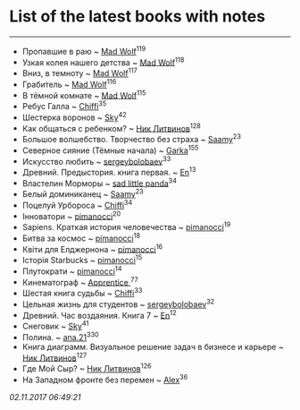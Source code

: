 # List of the latest books with notes
---

* Пропавшие в раю ~ [Mad Wolf](users/947/94738840-vkontakte)<sup>119</sup>
* Узкая колея нашего детства ~ [Mad Wolf](users/947/94738840-vkontakte)<sup>118</sup>
* Вниз, в темноту ~ [Mad Wolf](users/947/94738840-vkontakte)<sup>117</sup>
* Грабитель ~ [Mad Wolf](users/947/94738840-vkontakte)<sup>116</sup>
* В тёмной комнате ~ [Mad Wolf](users/947/94738840-vkontakte)<sup>115</sup>
* Ребус Галла ~ [Chiffi](users/105/105831994080785626680-google)<sup>35</sup>
* Шестерка воронов ~ [Sky](users/118/118049897850017649660-google)<sup>42</sup>
* Как общаться с ребенком? ~ [Ник Литвинов](users/241/241974816-vkontakte)<sup>128</sup>
* Большое волшебство. Творчество без страха ~ [Saamy](users/115/115226508-vkontakte)<sup>23</sup>
* Северное сияние (Тёмные начала) ~ [Garka](users/115/115753719718250012620-google)<sup>155</sup>
* Искусство любить ~ [sergeybolobaev](users/379/37918255-vkontakte)<sup>33</sup>
* Древний. Предыстория. книга первая. ~ [En](users/333/333646551-vkontakte)<sup>13</sup>
* Властелин Морморы ~ [sad little panda](users/188/1882525281990290-facebook)<sup>34</sup>
* Белый доминиканец ~ [Saamy](users/115/115226508-vkontakte)<sup>23</sup>
* Поцелуй Урбороса ~ [Chiffi](users/105/105831994080785626680-google)<sup>34</sup>
* Інноватори ~ [pimanocci](users/117/117124011531379579265-google)<sup>20</sup>
* Sapiens. Краткая история человечества ~ [pimanocci](users/117/117124011531379579265-google)<sup>19</sup>
* Битва за космос ~ [pimanocci](users/117/117124011531379579265-google)<sup>18</sup>
* Квіти для Елджернона ~ [pimanocci](users/117/117124011531379579265-google)<sup>16</sup>
* Історія Starbucks ~ [pimanocci](users/117/117124011531379579265-google)<sup>15</sup>
* Плутократи ~ [pimanocci](users/117/117124011531379579265-google)<sup>14</sup>
* Кинематограф ~ [Apprentice ](users/528/52821952-vkontakte)<sup>77</sup>
* Шестая книга судьбы ~ [Chiffi](users/105/105831994080785626680-google)<sup>33</sup>
* Цельная жизнь для студентов ~ [sergeybolobaev](users/379/37918255-vkontakte)<sup>32</sup>
* Древний. Час воздаяния. Книга 7 ~ [En](users/333/333646551-vkontakte)<sup>12</sup>
* Снеговик ~ [Sky](users/118/118049897850017649660-google)<sup>41</sup>
* Полина. ~ [ana.21](users/107/107655526900000657481-google)<sup>330</sup>
* Книга диаграмм. Визуальное решение задач в бизнесе и карьере ~ [Ник Литвинов](users/241/241974816-vkontakte)<sup>127</sup>
* Где Мой Сыр? ~ [Ник Литвинов](users/241/241974816-vkontakte)<sup>126</sup>
* На Западном фронте без перемен ~ [Alex](users/106/106644083867140961454-google)<sup>36</sup>


_02.11.2017 06:49:21_
